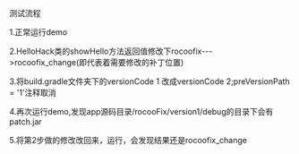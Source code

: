 

测试流程

1.正常运行demo

2.HelloHack类的showHello方法返回值修改下rocoofix--->rocoofix_change(即代表着需要修改的补丁位置)

3.将build.gradle文件夹下的versionCode 1 改成versionCode 2;preVersionPath = '1'注释取消

4.再次运行demo,发现app源码目录/rocooFix/version1/debug的目录下会有patch.jar

5.将第2步做的修改改回来，运行，会发现结果还是rocoofix_change
